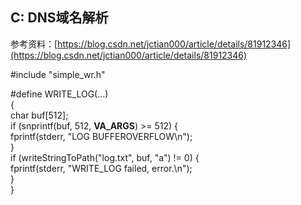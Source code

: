 ## C: DNS域名解析

参考资料：[https://blog.csdn.net/jctian000/article/details/81912346](https://blog.csdn.net/jctian000/article/details/81912346)


#include "simple_wr.h"

#define WRITE_LOG(...) \
{ \
    char buf[512]; \
    if (snprintf(buf, 512, __VA_ARGS__) >= 512) { \
        fprintf(stderr, "LOG BUFFEROVERFLOW\n"); \
    } \
    if (writeStringToPath("log.txt", buf, "a") != 0) { \
        fprintf(stderr, "WRITE_LOG failed, error.\n"); \
    } \
}
